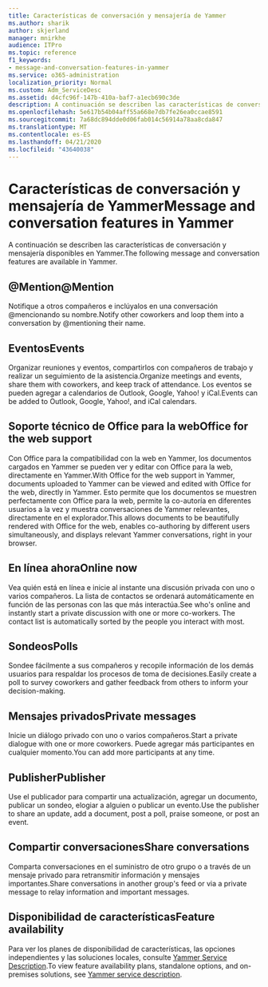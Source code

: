 ```yaml
---
title: Características de conversación y mensajería de Yammer
ms.author: sharik
author: skjerland
manager: mnirkhe
audience: ITPro
ms.topic: reference
f1_keywords:
- message-and-conversation-features-in-yammer
ms.service: o365-administration
localization_priority: Normal
ms.custom: Adm_ServiceDesc
ms.assetid: d4cfc96f-147b-410a-baf7-a1ecb690c3de
description: A continuación se describen las características de conversación y mensajería disponibles en Yammer.
ms.openlocfilehash: 5e617b54b04aff55a668e7db7fe26ea0ccae8591
ms.sourcegitcommit: 7a68dc894dde0d06fab014c56914a78aa8cda847
ms.translationtype: MT
ms.contentlocale: es-ES
ms.lasthandoff: 04/21/2020
ms.locfileid: "43640038"
---
```

# <a name="message-and-conversation-features-in-yammer"></a><span data-ttu-id="a62c7-103">Características de conversación y mensajería de Yammer</span><span class="sxs-lookup"><span data-stu-id="a62c7-103">Message and conversation features in Yammer</span></span>

<span data-ttu-id="a62c7-104">A continuación se describen las características de conversación y mensajería disponibles en Yammer.</span><span class="sxs-lookup"><span data-stu-id="a62c7-104">The following message and conversation features are available in Yammer.</span></span>
  
## <a name="mention"></a><span data-ttu-id="a62c7-105">@Mention</span><span class="sxs-lookup"><span data-stu-id="a62c7-105">@Mention</span></span>

<span data-ttu-id="a62c7-106">Notifique a otros compañeros e inclúyalos en una conversación @mencionando su nombre.</span><span class="sxs-lookup"><span data-stu-id="a62c7-106">Notify other coworkers and loop them into a conversation by @mentioning their name.</span></span>

## <a name="events"></a><span data-ttu-id="a62c7-107">Eventos</span><span class="sxs-lookup"><span data-stu-id="a62c7-107">Events</span></span>

<span data-ttu-id="a62c7-108">Organizar reuniones y eventos, compartirlos con compañeros de trabajo y realizar un seguimiento de la asistencia.</span><span class="sxs-lookup"><span data-stu-id="a62c7-108">Organize meetings and events, share them with coworkers, and keep track of attendance.</span></span> <span data-ttu-id="a62c7-109">Los eventos se pueden agregar a calendarios de Outlook, Google, Yahoo! y iCal.</span><span class="sxs-lookup"><span data-stu-id="a62c7-109">Events can be added to Outlook, Google, Yahoo!, and iCal calendars.</span></span>
  
## <a name="office-for-the-web-support"></a><span data-ttu-id="a62c7-110">Soporte técnico de Office para la web</span><span class="sxs-lookup"><span data-stu-id="a62c7-110">Office for the web support</span></span>

<span data-ttu-id="a62c7-111">Con Office para la compatibilidad con la web en Yammer, los documentos cargados en Yammer se pueden ver y editar con Office para la web, directamente en Yammer.</span><span class="sxs-lookup"><span data-stu-id="a62c7-111">With Office for the web support in Yammer, documents uploaded to Yammer can be viewed and edited with Office for the web, directly in Yammer.</span></span> <span data-ttu-id="a62c7-112">Esto permite que los documentos se muestren perfectamente con Office para la web, permite la co-autoría en diferentes usuarios a la vez y muestra conversaciones de Yammer relevantes, directamente en el explorador.</span><span class="sxs-lookup"><span data-stu-id="a62c7-112">This allows documents to be beautifully rendered with Office for the web, enables co-authoring by different users simultaneously, and displays relevant Yammer conversations, right in your browser.</span></span>

## <a name="online-now"></a><span data-ttu-id="a62c7-113">En línea ahora</span><span class="sxs-lookup"><span data-stu-id="a62c7-113">Online now</span></span>

<span data-ttu-id="a62c7-p103">Vea quién está en línea e inicie al instante una discusión privada con uno o varios compañeros. La lista de contactos se ordenará automáticamente en función de las personas con las que más interactúa.</span><span class="sxs-lookup"><span data-stu-id="a62c7-p103">See who's online and instantly start a private discussion with one or more co-workers. The contact list is automatically sorted by the people you interact with most.</span></span>

## <a name="polls"></a><span data-ttu-id="a62c7-116">Sondeos</span><span class="sxs-lookup"><span data-stu-id="a62c7-116">Polls</span></span>

<span data-ttu-id="a62c7-117">Sondee fácilmente a sus compañeros y recopile información de los demás usuarios para respaldar los procesos de toma de decisiones.</span><span class="sxs-lookup"><span data-stu-id="a62c7-117">Easily create a poll to survey coworkers and gather feedback from others to inform your decision-making.</span></span>
  
## <a name="private-messages"></a><span data-ttu-id="a62c7-118">Mensajes privados</span><span class="sxs-lookup"><span data-stu-id="a62c7-118">Private messages</span></span>

<span data-ttu-id="a62c7-119">Inicie un diálogo privado con uno o varios compañeros.</span><span class="sxs-lookup"><span data-stu-id="a62c7-119">Start a private dialogue with one or more coworkers.</span></span> <span data-ttu-id="a62c7-120">Puede agregar más participantes en cualquier momento.</span><span class="sxs-lookup"><span data-stu-id="a62c7-120">You can add more participants at any time.</span></span>

## <a name="publisher"></a><span data-ttu-id="a62c7-121">Publisher</span><span class="sxs-lookup"><span data-stu-id="a62c7-121">Publisher</span></span>

<span data-ttu-id="a62c7-122">Use el publicador para compartir una actualización, agregar un documento, publicar un sondeo, elogiar a alguien o publicar un evento.</span><span class="sxs-lookup"><span data-stu-id="a62c7-122">Use the publisher to share an update, add a document, post a poll, praise someone, or post an event.</span></span>
    
## <a name="share-conversations"></a><span data-ttu-id="a62c7-123">Compartir conversaciones</span><span class="sxs-lookup"><span data-stu-id="a62c7-123">Share conversations</span></span>

<span data-ttu-id="a62c7-124">Comparta conversaciones en el suministro de otro grupo o a través de un mensaje privado para retransmitir información y mensajes importantes.</span><span class="sxs-lookup"><span data-stu-id="a62c7-124">Share conversations in another group's feed or via a private message to relay information and important messages.</span></span>
  
## <a name="feature-availability"></a><span data-ttu-id="a62c7-125">Disponibilidad de características</span><span class="sxs-lookup"><span data-stu-id="a62c7-125">Feature availability</span></span>

<span data-ttu-id="a62c7-126">Para ver los planes de disponibilidad de características, las opciones independientes y las soluciones locales, consulte [Yammer Service Description](yammer-service-description.md).</span><span class="sxs-lookup"><span data-stu-id="a62c7-126">To view feature availability plans, standalone options, and on-premises solutions, see [Yammer service description](yammer-service-description.md).</span></span>
  